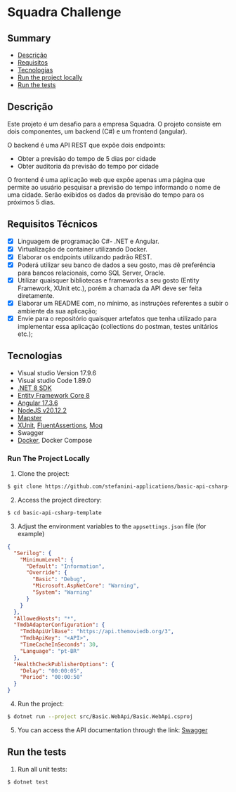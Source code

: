 # Squadra Challenge

## Summary

- [Descrição](#descrição)
- [Requisitos](#requisitos)
- [Tecnologias](#tecnologias)
- [Run the project locally](#run-the-project-locally)
- [Run the tests](#run-the-tests)

## Descrição

Este projeto é um desafio para a empresa Squadra. O projeto consiste em dois componentes, um backend (C#) e um frontend (angular).

O backend é uma API REST que expõe dois endpoints:
- Obter a previsão do tempo de 5 dias por cidade
- Obter auditoria da previsão do tempo por cidade

O frontend é uma aplicação web que expõe apenas uma página que permite ao usuário pesquisar a previsão do tempo informando o nome de uma cidade. Serão exibidos os dados da previsão do tempo para os próximos 5 dias.

## Requisitos Técnicos

- [x] Linguagem de programação C#- .NET e Angular.
- [x] Virtualização de container utilizando Docker.
- [x] Elaborar os endpoints utilizando padrão REST.
- [x] Poderá utilizar seu banco de dados a seu gosto, mas dê preferência para bancos relacionais, como SQL Server, Oracle.
- [x] Utilizar quaisquer bibliotecas e frameworks a seu gosto (Entity Framework, XUnit etc.), porém a chamada da API deve ser feita diretamente.
- [x] Elaborar um README com, no mínimo, as instruções referentes a subir o ambiente da sua aplicação;
- [x] Envie para o repositório quaisquer artefatos que tenha utilizado para implementar essa aplicação (collections do postman, testes unitários etc.);

## Tecnologias

* Visual studio Version 17.9.6
* Visual studio Code 1.89.0
* [.NET 8 SDK](https://dotnet.microsoft.com/pt-br/download/dotnet/8.0)
* [Entity Framework Core 8](https://docs.microsoft.com/en-us/ef/core/)
* [Angular 17.3.6](https://angular.io/)
* [NodeJS v20.12.2](https://angular.io/)
* [Mapster](https://github.com/MapsterMapper/Mapster)
* [XUnit](https://nunit.org/), [FluentAssertions](https://fluentassertions.com/), [Moq](https://github.com/moq)
* Swagger
* [Docker](https://www.docker.com/), Docker Compose

### Run The Project Locally

1. Clone the project:

```bash
$ git clone https://github.com/stefanini-applications/basic-api-csharp-template.git
```
2. Access the project directory:

```bash
$ cd basic-api-csharp-template
```

3. Adjust the environment variables to the `appsettings.json` file (for example)

```json
{
  "Serilog": {
    "MinimumLevel": {
      "Default": "Information",
      "Override": {
        "Basic": "Debug",
        "Microsoft.AspNetCore": "Warning",
        "System": "Warning"
      }
    }
  },
  "AllowedHosts": "*",
  "TmdbAdapterConfiguration": {
    "TmdbApiUrlBase": "https://api.themoviedb.org/3",
    "TmdbApiKey": "<API>",
    "TimeCacheInSeconds": 30,
    "Language": "pt-BR"
  },
  "HealthCheckPublisherOptions": {
    "Delay": "00:00:05",
    "Period": "00:00:50"
  }
}
```

4. Run the project:

```bash
$ dotnet run --project src/Basic.WebApi/Basic.WebApi.csproj
```

5. You can access the API documentation through the link: [Swagger](http://localhost:5000/swagger-ui.html)

## Run the tests

1. Run all unit tests:

```bash
$ dotnet test
```

